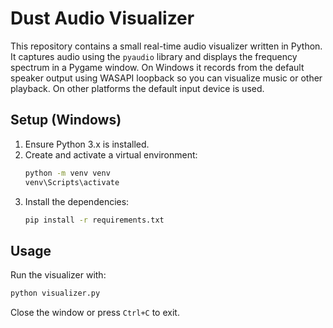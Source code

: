 # Dust Audio Visualizer

This repository contains a small real-time audio visualizer written in Python. It captures audio using the `pyaudio` library and displays the frequency spectrum in a Pygame window. On Windows it records from the default speaker output using WASAPI loopback so you can visualize music or other playback. On other platforms the default input device is used.

## Setup (Windows)

1. Ensure Python 3.x is installed.
2. Create and activate a virtual environment:
   ```bat
   python -m venv venv
   venv\Scripts\activate
   ```
3. Install the dependencies:
   ```bat
   pip install -r requirements.txt
   ```

## Usage

Run the visualizer with:

```bash
python visualizer.py
```

Close the window or press `Ctrl+C` to exit.
